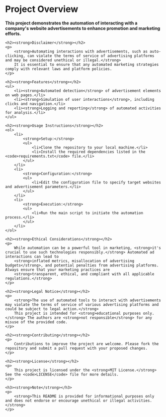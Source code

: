 <!DOCTYPE html>
<html lang="en">
<head>
    <meta charset="UTF-8">
    <meta name="viewport" content="width=device-width, initial-scale=1.0">
    <title>3rd Person Game</title>
</head>
<body>
    <h1><strong>Project Overview</strong></h1>
    <p>
        <strong>This project demonstrates the automation of interacting with a company's website advertisements to enhance promotion and marketing efforts.</strong>
    </p>

    <h2><strong>Disclaimer</strong></h2>
    <p>
        <strong>Automating interactions with advertisements, such as auto-clicking, can violate the terms of service of advertising platforms and may be considered unethical or illegal.</strong> 
        It is essential to ensure that any automated marketing strategies comply with relevant laws and platform policies.
    </p>

    <h2><strong>Features</strong></h2>
    <ul>
        <li><strong>Automated detection</strong> of advertisement elements on web pages.</li>
        <li><strong>Simulation of user interactions</strong>, including clicks and navigation.</li>
        <li><strong>Logging and reporting</strong> of automated activities for analysis.</li>
    </ul>

    <h2><strong>Usage Instructions</strong></h2>
    <ol>
        <li>
            <strong>Setup:</strong>
            <ul>
                <li>Clone the repository to your local machine.</li>
                <li>Install the required dependencies listed in the <code>requirements.txt</code> file.</li>
            </ul>
        </li>
        <li>
            <strong>Configuration:</strong>
            <ul>
                <li>Edit the configuration file to specify target websites and advertisement parameters.</li>
            </ul>
        </li>
        <li>
            <strong>Execution:</strong>
            <ul>
                <li>Run the main script to initiate the automation process.</li>
            </ul>
        </li>
    </ol>

    <h2><strong>Ethical Considerations</strong></h2>
    <p>
        While automation can be a powerful tool in marketing, <strong>it's crucial to use such technologies responsibly.</strong> Automated ad interactions can lead to 
        <strong>inflated metrics, misallocation of advertising budgets</strong>, and potential penalties from advertising platforms. Always ensure that your marketing practices are 
        <strong>transparent, ethical, and compliant with all applicable regulations.</strong>
    </p>

    <h2><strong>Legal Notice</strong></h2>
    <p>
        <strong>The use of automated tools to interact with advertisements may violate the terms of service of various advertising platforms and could be subject to legal action.</strong>
        This project is intended for <strong>educational purposes only.</strong> The authors are <strong>not responsible</strong> for any misuse of the provided code.
    </p>

    <h2><strong>Contributing</strong></h2>
    <p>
        Contributions to improve the project are welcome. Please fork the repository and submit a pull request with your proposed changes.
    </p>

    <h2><strong>License</strong></h2>
    <p>
        This project is licensed under the <strong>MIT License.</strong> See the <code>LICENSE</code> file for more details.
    </p>

    <h3><strong>Note</strong></h3>
    <p>
        <strong>This README is provided for informational purposes only and does not endorse or encourage unethical or illegal activities.</strong>
    </p>
</body>
</html>
